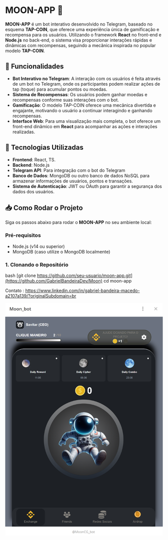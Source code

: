 # MOON-APP 🚀

**MOON-APP** é um bot interativo desenvolvido no Telegram, baseado no esquema **TAP-COIN**, que oferece uma experiência única de gamificação e recompensa para os usuários. Utilizando o framework **React** no front-end e **Node.js** no back-end, o sistema visa proporcionar interações rápidas e dinâmicas com recompensas, seguindo a mecânica inspirada no popular modelo **TAP-COIN**.

## 🌟 Funcionalidades

- **Bot Interativo no Telegram**: A interação com os usuários é feita através de um bot no Telegram, onde os participantes podem realizar ações de tap (toque) para acumular pontos ou moedas.
- **Sistema de Recompensas**: Os usuários podem ganhar moedas e recompensas conforme suas interações com o bot.
- **Gamificação**: O modelo TAP-COIN oferece uma mecânica divertida e engajante, motivando o usuário a continuar interagindo e ganhando recompensas.
- **Interface Web**: Para uma visualização mais completa, o bot oferece um front-end dinâmico em **React** para acompanhar as ações e interações realizadas.

## 🔧 Tecnologias Utilizadas

- **Frontend**: React, TS.
- **Backend**: Node.js
- **Telegram API**: Para integração com o bot do Telegram
- **Banco de Dados**: MongoDB ou outro banco de dados NoSQL para armazenar informações de usuários, pontos e transações.
- **Sistema de Autenticação**: JWT ou OAuth para garantir a segurança dos dados dos usuários.

## 📥 Como Rodar o Projeto

Siga os passos abaixo para rodar o **MOON-APP** no seu ambiente local:

### Pré-requisitos

- Node.js (v14 ou superior)
- MongoDB (caso utilize o MongoDB localmente)

### 1. Clonando o Repositório

bash
 [git clone https://github.com/seu-usuario/moon-app.git](https://github.com/GabrielBandeiraDev/Moon)
cd moon-app


Contato : https://www.linkedin.com/in/gabriel-bandeira-macedo-a2107a139/?originalSubdomain=br



![Logo](images/logo.png)

